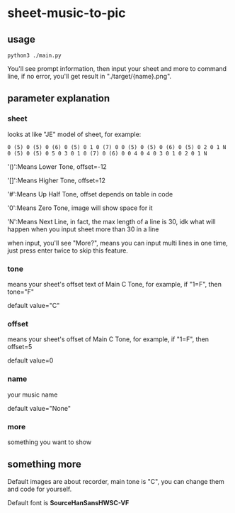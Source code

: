 # sheet-music-to-pic

## usage

```shell
python3 ./main.py
```

You'll see prompt information, then input your sheet and more to command line, if no error, you'll get result in "./target/{name}.png".



## parameter explanation

### sheet

looks at like "JE" model of sheet, for example:

```shell
0 (5) 0 (5) 0 (6) 0 (5) 0 1 0 (7) 0 0 (5) 0 (5) 0 (6) 0 (5) 0 2 0 1 N 0 (5) 0 (5) 0 5 0 3 0 1 0 (7) 0 (6) 0 0 4 0 4 0 3 0 1 0 2 0 1 N
```

'()':Means Lower Tone, offset=-12

'[]':Means Higher Tone, offset=12

'#':Means Up Half Tone, offset depends on table in code

'0':Means Zero Tone, image will show space for it

'N':Means Next Line, in fact, the max length of a line is 30, idk what will happen when you input sheet more than 30 in a line

when input, you'll see "More?", means you can input multi lines in one time, just press enter twice to skip this feature.

### tone

means your sheet's offset text of Main C Tone, for example, if "1=F", then tone="F"

default value="C"

### offset

means your sheet's offset of Main C Tone, for example, if "1=F", then offset=5

default value=0

### name

your music name

default value="None"

### more

something you want to show



## something more

Default images are about recorder, main tone is "C", you can change them and code for yourself.

Default font is **SourceHanSansHWSC-VF**